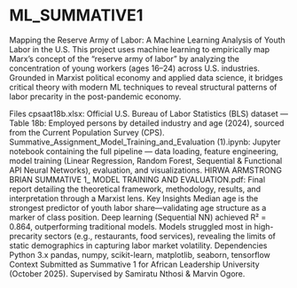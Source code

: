 # ML_SUMMATIVE1
Mapping the Reserve Army of Labor: A Machine Learning Analysis of Youth Labor in the U.S.
This project uses machine learning to empirically map Marx’s concept of the “reserve army of labor” by analyzing the concentration of young workers (ages 16–24) across U.S. industries. Grounded in Marxist political economy and applied data science, it bridges critical theory with modern ML techniques to reveal structural patterns of labor precarity in the post-pandemic economy.

Files
cpsaat18b.xlsx: Official U.S. Bureau of Labor Statistics (BLS) dataset — Table 18b: Employed persons by detailed industry and age (2024), sourced from the Current Population Survey (CPS).
Summative_Assignment_Model_Training_and_Evaluation (1).ipynb: Jupyter notebook containing the full pipeline — data loading, feature engineering, model training (Linear Regression, Random Forest, Sequential & Functional API Neural Networks), evaluation, and visualizations.
HIRWA ARMSTRONG BRIAN SUMMATIVE 1_ MODEL TRAINING AND EVALUATION.pdf: Final report detailing the theoretical framework, methodology, results, and interpretation through a Marxist lens.
Key Insights
Median age is the strongest predictor of youth labor share—validating age structure as a marker of class position.
Deep learning (Sequential NN) achieved R² = 0.864, outperforming traditional models.
Models struggled most in high-precarity sectors (e.g., restaurants, food services), revealing the limits of static demographics in capturing labor market volatility.
Dependencies
Python 3.x
pandas, numpy, scikit-learn, matplotlib, seaborn, tensorflow
Context
Submitted as Summative 1 for African Leadership University (October 2025).
Supervised by Samiratu Nthosi & Marvin Ogore.
